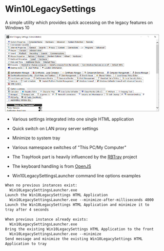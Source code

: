 # Win10LegacySettings
A simple utility which provides quick accessing on the legacy features on Windows 10

![Alt Text](https://github.com/Win32MinGUI/Win10LegacySettings/raw/main/Preview/Win10LegacySettings.png)


- Various settings integrated into one single HTML application
- Quick switch on LAN proxy server settings
- Minimize to system tray
- Various namespace switches of "This PC/My Computer"
- The TrayHook part is heavily influenced by the [RBTray] project
- The keyboard handling is from [OpenJS]


- Win10LegacySettingsLauncher command line options examples
```
When no previous instances exist:
  Win10LegacySettingsLauncher.exe                                     Launch the Win10LegacySettings HTML Application
  Win10LegacySettingsLauncher.exe --minimize-after-milliseconds 4000  Launch the Win10LegacySettings HTML Application and minimize it to tray after 4 seconds

When previous instance already exists:
  Win10LegacySettingsLauncher.exe                                     Bring the existing Win10LegacySettings HTML Application to the front
  Win10LegacySettingsLauncher.exe --minimize                          Send message and minimize the existing Win10LegacySettings HTML Application to tray
```

[RBTray]: <http://rbtray.sourceforge.net/>
[OpenJS]: <http://www.openjs.com/scripts/events/keyboard_shortcuts/>

